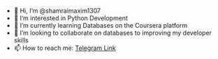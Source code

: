 - 👋 Hi, I’m @shamraimaxim1307
- 👀 I’m interested in Python Development
- 🌱 I’m currently learning Databases on the Coursera platform
- 💞️ I’m looking to collaborate on databases to improving my developer skills
- 📫 How to reach me: <a href='https://t.me/shamraimaxim'>Telegram Link</a>

<!---
shamraimaxim1307/shamraimaxim1307 is a ✨ special ✨ repository because its `README.md` (this file) appears on your GitHub profile.
You can click the Preview link to take a look at your changes.
--->

